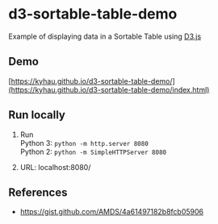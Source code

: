 # d3-sortable-table-demo
Example of displaying data in a Sortable Table using [D3.js](https://d3js.org/)

## Demo

[https://kyhau.github.io/d3-sortable-table-demo/](https://kyhau.github.io/d3-sortable-table-demo/index.html)

## Run locally

1. Run
<br>Python 3: `python -m http.server 8080`
<br>Python 2: `python -m SimpleHTTPServer 8080`

2. URL: localhost:8080/

## References
- https://gist.github.com/AMDS/4a61497182b8fcb05906

